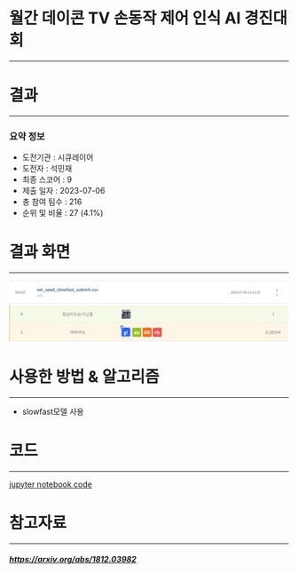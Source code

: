 # 월간 데이콘 TV 손동작 제어 인식 AI 경진대회
---
# 결과
---
### 요약 정보
* 도전기관 : 시큐레이어
* 도전자 : 석민재
* 최종 스코어 : 9
* 제출 일자 : 2023-07-06
* 총 참여 팀수 : 216
* 순위 및 비율 : 27 (4.1%)

# 결과 화면
---
![leaderboard](./img/1.PNG)
![leaderboard](./img/캡처1.PNG)



# 사용한 방법 & 알고리즘
---
* slowfast모델 사용

# 코드
---
[jupyter notebook code](TV_손동작_제어_인식.ipynb)

# 참고자료
---
##### https://arxiv.org/abs/1812.03982
